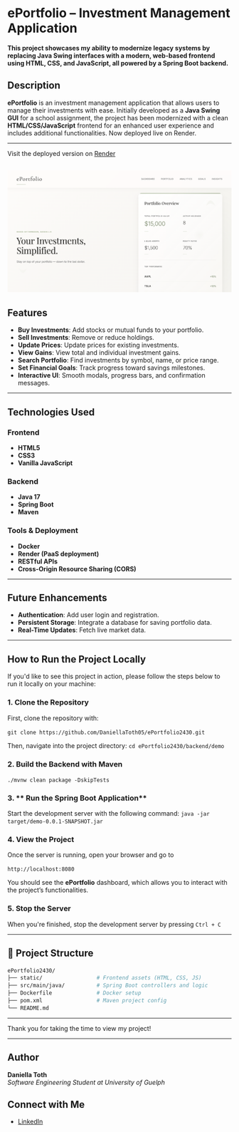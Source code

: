# ePortfolio – Investment Management Application

**This project showcases my ability to modernize legacy systems by replacing Java Swing interfaces with a modern, web-based frontend using HTML, CSS, and JavaScript, all powered by a Spring Boot backend.**

## Description

**ePortfolio** is an investment management application that allows users to manage their investments with ease. Initially developed as a **Java Swing GUI** for a school assignment, the project has been modernized with a clean **HTML/CSS/JavaScript** frontend for an enhanced user experience and includes additional functionalities. Now deployed live on Render.

---
Visit the deployed version on [Render](https://eportfolio-7hlr.onrender.com/) 

![Home Sample](backend/demo/src/main/resources/static/homepage.png)
---

## Features

- **Buy Investments**: Add stocks or mutual funds to your portfolio.
- **Sell Investments**: Remove or reduce holdings.
- **Update Prices**: Update prices for existing investments.
- **View Gains**: View total and individual investment gains.
- **Search Portfolio**: Find investments by symbol, name, or price range.
- **Set Financial Goals**: Track progress toward savings milestones.
- **Interactive UI**: Smooth modals, progress bars, and confirmation messages.

---

## Technologies Used

### Frontend
- **HTML5**
- **CSS3**
- **Vanilla JavaScript**

### Backend
- **Java 17**
- **Spring Boot**
- **Maven**

### Tools & Deployment
- **Docker**
- **Render (PaaS deployment)**
- **RESTful APIs**
- **Cross-Origin Resource Sharing (CORS)**

---

## Future Enhancements

- **Authentication**: Add user login and registration.
- **Persistent Storage**: Integrate a database for saving portfolio data.
- **Real-Time Updates**: Fetch live market data.

---

## How to Run the Project Locally
If you'd like to see this project in action, please follow the steps below to run it locally on your machine:

### 1. **Clone the Repository**
First, clone the repository with: 

```git clone https://github.com/DaniellaToth05/ePortfolio2430.git```

Then, navigate into the project directory:
```cd ePortfolio2430/backend/demo```

### 2. **Build the Backend with Maven**
```./mvnw clean package -DskipTests```

### 3. ** Run the Spring Boot Application**
Start the development server with the following command:
```java -jar target/demo-0.0.1-SNAPSHOT.jar```

### 4. **View the Project**
Once the server is running, open your browser and go to

```http://localhost:8080```

You should see the **ePortfolio** dashboard, which allows you to interact with the project’s functionalities.

### 5. **Stop the Server**
When you're finished, stop the development server by pressing
```Ctrl + C```

---

## 📁 Project Structure

```bash
ePortfolio2430/
├── static/                 # Frontend assets (HTML, CSS, JS)
├── src/main/java/          # Spring Boot controllers and logic
├── Dockerfile              # Docker setup
├── pom.xml                 # Maven project config
└── README.md
```
---

Thank you for taking the time to view my project!

---

## Author

**Daniella Toth**  
*Software Engineering Student at University of Guelph*  
## Connect with Me

- [LinkedIn](https://www.linkedin.com/in/daniella-toth-x03/)

